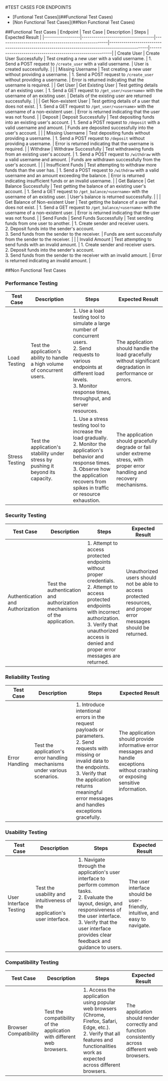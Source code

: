 #TEST CASES FOR ENDPOINTS
- [Funtional Test Cases](##Functional Test Cases)
- [Non Functional Test Cases](##Non Functional Test Cases)


##Functional Test Cases
| Endpoint         | Test Case                          | Description                                          | Steps                                                                                           | Expected Result                                           |
|------------------|------------------------------------|------------------------------------------------------|-------------------------------------------------------------------------------------------------|-----------------------------------------------------------|
| Create User      | Create User Successfully          | Test creating a new user with a valid username.      | 1. Send a POST request to `/create_user` with a valid username.                                 | User is created successfully.                            |
|                  | Missing Username                   | Test creating a new user without providing a username. | 1. Send a POST request to `/create_user` without providing a username.                          | Error is returned indicating that the username is required. |
| Get User         | Get Existing User                  | Test getting details of an existing user.            | 1. Send a GET request to `/get_user/<username>` with the username of an existing user.         | Details of the existing user are returned successfully.   |
|                  | Get Non-existent User              | Test getting details of a user that does not exist.  | 1. Send a GET request to `/get_user/<username>` with the username of a non-existent user.      | Error is returned indicating that the user was not found. |
| Deposit          | Deposit Successfully               | Test depositing funds into an existing user's account. | 1. Send a POST request to `/deposit` with a valid username and amount.                          | Funds are deposited successfully into the user's account. |
|                  | Missing Username                   | Test depositing funds without providing a username.  | 1. Send a POST request to `/deposit` without providing a username.                               | Error is returned indicating that the username is required. |
| Withdraw         | Withdraw Successfully              | Test withdrawing funds from an existing user's account. | 1. Send a POST request to `/withdraw` with a valid username and amount.                        | Funds are withdrawn successfully from the user's account. |
|                  | Insufficient Funds                 | Test attempting to withdraw more funds than the user has. | 1. Send a POST request to `/withdraw` with a valid username and an amount exceeding the balance. | Error is returned indicating insufficient funds or an invalid username. |
| Get Balance      | Get Balance Successfully          | Test getting the balance of an existing user's account. | 1. Send a GET request to `/get_balance/<username>` with the username of an existing user.      | User's balance is returned successfully.               |
|                  | Get Balance of Non-existent User  | Test getting the balance of a user that does not exist. | 1. Send a GET request to `/get_balance/<username>` with the username of a non-existent user.  | Error is returned indicating that the user was not found. |
| Send Funds       | Send Funds Successfully           | Test sending funds from one user to another.          | 1. Create sender and receiver users.<br>2. Deposit funds into the sender's account.<br>3. Send funds from the sender to the receiver. | Funds are sent successfully from the sender to the receiver. |
|                  | Invalid Amount                    | Test attempting to send funds with an invalid amount. | 1. Create sender and receiver users.<br>2. Deposit funds into the sender's account.<br>3. Send funds from the sender to the receiver with an invalid amount. | Error is returned indicating an invalid amount.        |


##Non Functional Test Cases
### Performance Testing
| Test Case | Description | Steps | Expected Result |
|-----------|-------------|-------|-----------------|
| Load Testing | Test the application's ability to handle a high volume of concurrent users. | 1. Use a load testing tool to simulate a large number of concurrent users.<br>2. Send requests to various endpoints at different load levels.<br>3. Monitor response times, throughput, and server resources. | The application should handle the load gracefully without significant degradation in performance or errors. |
| Stress Testing | Test the application's stability under stress by pushing it beyond its capacity. | 1. Use a stress testing tool to increase the load gradually.<br>2. Monitor the application's behavior and response times.<br>3. Observe how the application recovers from spikes in traffic or resource exhaustion. | The application should gracefully degrade or fail under extreme stress, with proper error handling and recovery mechanisms. |

### Security Testing

| Test Case | Description | Steps | Expected Result |
|-----------|-------------|-------|-----------------|
| Authentication and Authorization | Test the authentication and authorization mechanisms of the application. | 1. Attempt to access protected endpoints without proper credentials.<br>2. Attempt to access protected endpoints with incorrect authorization.<br>3. Verify that unauthorized access is denied and proper error messages are returned. | Unauthorized users should not be able to access protected resources, and proper error messages should be returned. |

### Reliability Testing

| Test Case | Description | Steps | Expected Result |
|-----------|-------------|-------|-----------------|
| Error Handling | Test the application's error handling mechanisms under various scenarios. | 1. Introduce intentional errors in the request payloads or parameters.<br>2. Send requests with missing or invalid data to the endpoints.<br>3. Verify that the application returns meaningful error messages and handles exceptions gracefully. | The application should provide informative error messages and handle exceptions without crashing or exposing sensitive information. |

### Usability Testing

| Test Case | Description | Steps | Expected Result |
|-----------|-------------|-------|-----------------|
| User Interface Testing | Test the usability and intuitiveness of the application's user interface. | 1. Navigate through the application's user interface to perform common tasks.<br>2. Evaluate the layout, design, and responsiveness of the user interface.<br>3. Verify that the user interface provides clear feedback and guidance to users. | The user interface should be user-friendly, intuitive, and easy to navigate. |

### Compatibility Testing

| Test Case | Description | Steps | Expected Result |
|-----------|-------------|-------|-----------------|
| Browser Compatibility | Test the compatibility of the application with different web browsers. | 1. Access the application using popular web browsers (Chrome, Firefox, Safari, Edge, etc.).<br>2. Verify that all features and functionalities work as expected across different browsers. | The application should render correctly and function consistently across different web browsers. |
